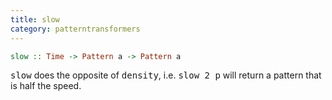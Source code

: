 ```yaml
---
title: slow
category: patterntransformers
---
```

```haskell
slow :: Time -> Pattern a -> Pattern a
```

<tt>slow</tt> does the opposite of <tt>density</tt>, i.e. <tt>slow 2
p</tt> will return a pattern that is half the speed.
